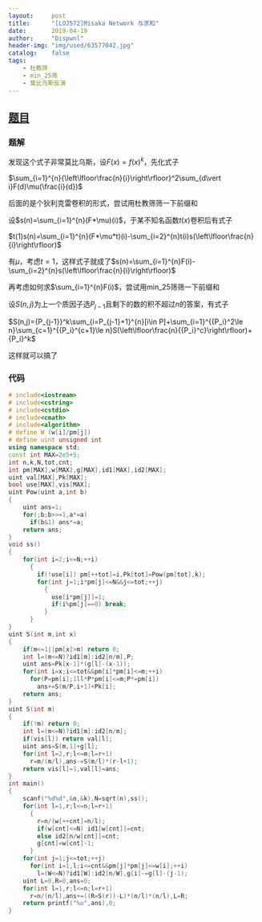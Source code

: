 ```yaml
---
layout:		post
title:		"[LOJ572]Misaka Network 与求和"
date:		2019-04-19
author:		"Dispwnl"
header-img:	"img/used/63577042.jpg"
catalog:	false
tags:
    - 杜教筛
    - min_25筛
    - 莫比乌斯反演
---
```


## [题目](<https://loj.ac/problem/572>)

### 题解

发现这个式子非常莫比乌斯，设$F(x)=f(x)^k$，先化式子

$\sum_{i=1}^{n}{\left\lfloor\frac{n}{i}\right\rfloor}^2\sum_{d\vert i}F(d)\mu(\frac{i}{d})$

后面的是个狄利克雷卷积的形式，尝试用杜教筛筛一下前缀和

设$s(n)=\sum_{i=1}^{n}(F*\mu)(i)​$，于某不知名函数$t(x)​$卷积后有式子

$t(1)s(n)=\sum_{i=1}^{n}(F*\mu*t)(i)-\sum_{i=2}^{n}t(i)s(\left\lfloor\frac{n}{i}\right\rfloor)​$

有$\mu$，考虑$t=1$，这样式子就成了$s(n)=\sum_{i=1}^{n}F(i)-\sum_{i=2}^{n}s(\left\lfloor\frac{n}{i}\right\rfloor)​$

再考虑如何求$\sum_{i=1}^{n}F(i)$，尝试用min_25筛筛一下前缀和

设$S(n,j)$为上一个质因子选$P_{j-1}$且剩下的数的积不超过$n$的答案，有式子

$S(n,j)={P_{j-1}}^k\sum_{i=P_{j-1}+1}^{n}[i\in P]+\sum_{i=1}^{{P_i}^2\le n}\sum_{c=1}^{{P_i}^{c+1}\le n}S(\left\lfloor\frac{n}{{P_i}^c}\right\rfloor)+{P_i}^k​$

这样就可以搞了

### 代码

```c++
# include<iostream>
# include<cstring>
# include<cstdio>
# include<cmath>
# include<algorithm>
# define W (w[i]/pm[j])
# define uint unsigned int
using namespace std;
const int MAX=2e5+5;
int n,k,N,tot,cnt;
int pm[MAX],w[MAX],g[MAX],id1[MAX],id2[MAX];
uint val[MAX],Pk[MAX];
bool use[MAX],vis[MAX];
uint Pow(uint a,int b)
{
	uint ans=1;
	for(;b;b>>=1,a*=a)
	  if(b&1) ans*=a;
	return ans;
}
void ss()
{
	for(int i=2;i<=N;++i)
	  {
	  	if(!use[i]) pm[++tot]=i,Pk[tot]=Pow(pm[tot],k);
	  	for(int j=1;i*pm[j]<=N&&j<=tot;++j)
	  	  {
	  	  	use[i*pm[j]]=1;
	  	  	if(i%pm[j]==0) break;
		  }
	  }
}
uint S(int m,int x)
{
	if(m<=1||pm[x]>m) return 0;
	int l=(m<=N)?id1[m]:id2[n/m],P;
	uint ans=Pk[x-1]*(g[l]-(x-1));
	for(int i=x;i<=tot&&pm[i]*pm[i]<=m;++i)
	  for(P=pm[i];1ll*P*pm[i]<=m;P*=pm[i])
	    ans+=S(m/P,i+1)+Pk[i];
	return ans;
}
uint S(int m)
{
	if(!m) return 0;
	int l=(m<=N)?id1[m]:id2[n/m];
	if(vis[l]) return val[l];
	uint ans=S(m,1)+g[l];
	for(int l=2,r;l<=m;l=r+1)
	  r=m/(m/l),ans-=S(m/l)*(r-l+1);
	return vis[l]=1,val[l]=ans;
}
int main()
{
	scanf("%d%d",&n,&k),N=sqrt(n),ss();
	for(int l=1,r;l<=n;l=r+1)
	  {
	  	r=n/(w[++cnt]=n/l);
	  	if(w[cnt]<=N) id1[w[cnt]]=cnt;
	  	else id2[n/w[cnt]]=cnt;
	  	g[cnt]=w[cnt]-1;
	  }
	for(int j=1;j<=tot;++j)
	  for(int i=1,l;i<=cnt&&pm[j]*pm[j]<=w[i];++i)
	    l=(W<=N)?id1[W]:id2[n/W],g[i]-=g[l]-(j-1);
	uint L=0,R=0,ans=0;
	for(int l=1,r;l<=n;l=r+1)
	  r=n/(n/l),ans+=((R=S(r))-L)*(n/l)*(n/l),L=R;
	return printf("%u",ans),0;
}
```

